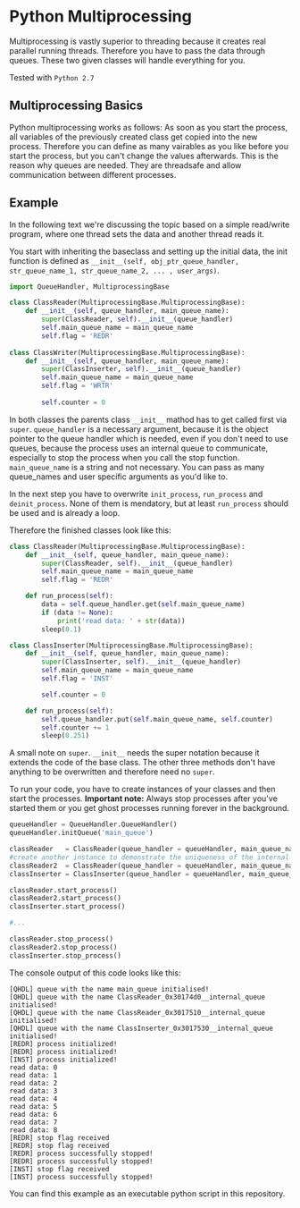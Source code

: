 # Python Multiprocessing
Multiprocessing is vastly superior to threading because it creates real parallel running threads. Therefore you have to pass the data through queues. These two given classes will handle everything for you.

Tested with `Python 2.7`

## Multiprocessing Basics
Python multiprocessing works as follows: As soon as you start the process, all variables of the previously created class get copied into the new process. Therefore you can define as many vairables as you like before you start the process, but you can't change the values afterwards. This is the reason why queues are needed. They are threadsafe and allow communication between different processes.

## Example
In the following text we're discussing the topic based on a simple read/write program, where one thread sets the data and another thread reads it.

You start with inheriting the baseclass and setting up the initial data, the init function is defined as `__init__(self, obj_ptr_queue_handler, str_queue_name_1, str_queue_name_2, ... , user_args)`.

```python
import QueueHandler, MultiprocessingBase

class ClassReader(MultiprocessingBase.MultiprocessingBase):
    def __init__(self, queue_handler, main_queue_name):
        super(ClassReader, self).__init__(queue_handler)
        self.main_queue_name = main_queue_name
        self.flag = 'REDR'
        
class ClassWriter(MultiprocessingBase.MultiprocessingBase):
    def __init__(self, queue_handler, main_queue_name):
        super(ClassInserter, self).__init__(queue_handler)
        self.main_queue_name = main_queue_name
        self.flag = 'WRTR'
        
        self.counter = 0
```

In both classes the parents class `__init__` mathod has to get called first via `super`. `queue_handler` is a necessary argument, because it is the object pointer to the queue handler which is needed, even if you don't need to use queues, because the process uses an internal queue to communicate, especially to stop the process when you call the stop function. `main_queue_name` is a string and not necessary. You can pass as many queue_names and user specific arguments as you'd like to.

In the next step you have to overwrite `init_process`, `run_process` and `deinit_process`. None of them is mendatory, but at least `run_process` should be used and is already a loop.

Therefore the finished classes look like this:
```python
class ClassReader(MultiprocessingBase.MultiprocessingBase):
    def __init__(self, queue_handler, main_queue_name):
        super(ClassReader, self).__init__(queue_handler)
        self.main_queue_name = main_queue_name
        self.flag = 'REDR'

    def run_process(self):
        data = self.queue_handler.get(self.main_queue_name)
        if (data != None):
            print('read data: ' + str(data))
        sleep(0.1)

class ClassInserter(MultiprocessingBase.MultiprocessingBase):
    def __init__(self, queue_handler, main_queue_name):
        super(ClassInserter, self).__init__(queue_handler)
        self.main_queue_name = main_queue_name
        self.flag = 'INST'

        self.counter = 0

    def run_process(self):
        self.queue_handler.put(self.main_queue_name, self.counter)
        self.counter += 1
        sleep(0.251)
```

A small note on `super`. `__init__` needs the super notation because it extends the code of the base class. The other three methods don't have anything to be overwritten and therefore need no `super`. 

To run your code, you have to create instances of your classes and then start the processes. **Important note:** Always stop processes after you've started them or you get ghost processes running forever in the background.
```python
queueHandler = QueueHandler.QueueHandler()
queueHandler.initQueue('main_queue')

classReader   = ClassReader(queue_handler = queueHandler, main_queue_name = 'main_queue')
#create another instance to demonstrate the uniqueness of the internal queue name (address)
classReader2  = ClassReader(queue_handler = queueHandler, main_queue_name = 'main_queue')
classInserter = ClassInserter(queue_handler = queueHandler, main_queue_name = 'main_queue')

classReader.start_process()
classReader2.start_process()
classInserter.start_process()

#...

classReader.stop_process()
classReader2.stop_process()
classInserter.stop_process()
```

The console output of this code looks like this:
```
[QHDL] queue with the name main_queue initialised!
[QHDL] queue with the name ClassReader_0x30174d0__internal_queue initialised!
[QHDL] queue with the name ClassReader_0x3017510__internal_queue initialised!
[QHDL] queue with the name ClassInserter_0x3017530__internal_queue initialised!
[REDR] process initialized!
[REDR] process initialized!
[INST] process initialized!
read data: 0
read data: 1
read data: 2
read data: 3
read data: 4
read data: 5
read data: 6
read data: 7
read data: 8
[REDR] stop flag received
[REDR] stop flag received
[REDR] process successfully stopped!
[REDR] process successfully stopped!
[INST] stop flag received
[INST] process successfully stopped!
```

You can find this example as an executable python script in this repository.